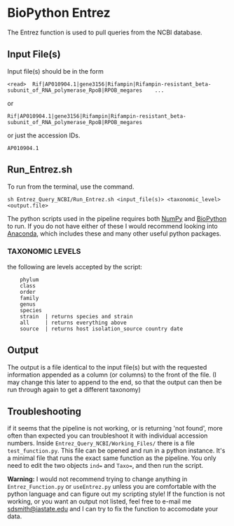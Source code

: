 # BioPython Entrez #

The Entrez function is used to pull queries from the NCBI database.


## Input File(s)
Input file(s) should be in the form  

```
<read>	Rif|AP010904.1|gene3156|Rifampin|Rifampin-resistant_beta-subunit_of_RNA_polymerase_RpoB|RPOB_megares	...
```

or 

```
Rif|AP010904.1|gene3156|Rifampin|Rifampin-resistant_beta-subunit_of_RNA_polymerase_RpoB|RPOB_megares
```

or just the accession IDs. 

```
AP010904.1
```

## Run_Entrez.sh

To run from the terminal, use the command.  

```
sh Entrez_Query_NCBI/Run_Entrez.sh <input_file(s)> <taxonomic_level> <output.file>
```

The python scripts used in the pipeline requires both [NumPy][NP] and [BioPython][BP] to run. If you do not have either of these I would recommend looking into [Anaconda][ANA], which includes these and many other useful python packages.

[BP]:http://biopython.org/wiki/Download
[NP]:https://www.scipy.org/scipylib/download.html
[ANA]:https://www.continuum.io/downloads

### TAXONOMIC LEVELS
the following are levels accepted by the script:

		phylum
		class
		order
		family
		genus
		species
		strain	| returns species and strain
		all 	| returns everything above
		source	| returns host isolation_source country date

## Output

The output is a file identical to the input file(s) but with the requested information appended as a column (or columns) to the front of the file. (I may change this later to append to the end, so that the output can then be run through again to get a different taxonomy)


## Troubleshooting

if it seems that the pipeline is not working, or is returning 'not found', more often than expected you can troubleshoot it with individual accession numbers. Inside `Entrez_Query_NCBI/Working_Files/` there is a file `test_function.py`. This file can be opened and run in a python instance. It's a minimal file that runs the exact same function as the pipeline. You only need to edit the two objects `ind=` and `Taxo=`, and then run the script.

**Warning:** I would not recommend trying to change anything in `Entrez_Function.py` or `useEntrez.py` unless you are comfortable with the python language and can figure out my scripting style! If the function is not working, or you want an output not listed, feel free to e-mail me <sdsmith@iastate.edu> and I can try to fix the function to accomodate your data.






